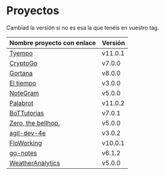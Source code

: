 # Proyectos

Cambiad la versión si no es esa la que tenéis en vuestro tag.

| Nombre proyecto con enlace                                              | Versión |
|-------------------------------------------------------------------------|---------|
| [Tyempo](https://github.com/Phyton-es-mi-typo/tyempo)                   | v11.0.1  |
| [CryptoGo](https://github.com/CriptoInfo/CryptoGo)                      | v7.0.0  |
| [Gortana](https://github.com/Pibes-GRX/Gortana)                         | v8.0.0  |
| [El tiempo](https://github.com/tddgrupo4/TDD-Grupo-4)                   | v3.0.0  |
| [NoteGram](https://github.com/NoteGramBot/NoteGram)                     | v5.0.0  |
| [Palabrot](https://github.com/ScalaBot-Team/PalaBrot)                   | v11.0.2  |
| [BoTTutorias](https://github.com/BoTTuros/BoTTutorias)                  | v7.0.1  |
|    [Zero, the bellhop.](https://github.com/monium/zero)                 | v5.0.0  |
|    [agil-dev-4e](https://github.com/Kobedinho/agil-dev-4e)              | v3.0.2  |
|    [FloWorking](https://github.com/PalomitaTeam/FloWorking)             | v10.0.1  |
|    [go-notes](https://github.com/Golang-EC/go-notes)                    | v6.1.2  |
| [WeatherAnalytics](https://github.com/crislinfrajo/WeatherAnalytics)    | v5.0.0  |
